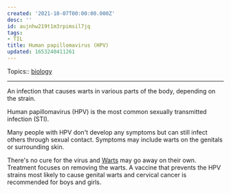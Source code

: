 ```yaml
---
created: '2021-10-07T00:00:00.000Z'
desc: ''
id: aujnhw219t1m3rpimsil7jq
tags:
- TIL
title: Human papillomavirus (HPV)
updated: 1653240411261
---
```

   
Topics::  [biology](../topics/biology.md)   
   
   
---   
   
An infection that causes warts in various parts of the body, depending on the strain.   
   
Human papillomavirus (HPV) is the most common sexually transmitted infection (STI).   
   
Many people with HPV don't develop any symptoms but can still infect others through sexual contact. Symptoms may include warts on the genitals or surrounding skin.   
   
There's no cure for the virus and [Warts](#Warts) may go away on their own. Treatment focuses on removing the warts. A vaccine that prevents the HPV strains most likely to cause genital warts and cervical cancer is recommended for boys and girls.